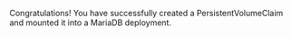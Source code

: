 Congratulations! You have successfully created a PersistentVolumeClaim and mounted it into a MariaDB deployment.

